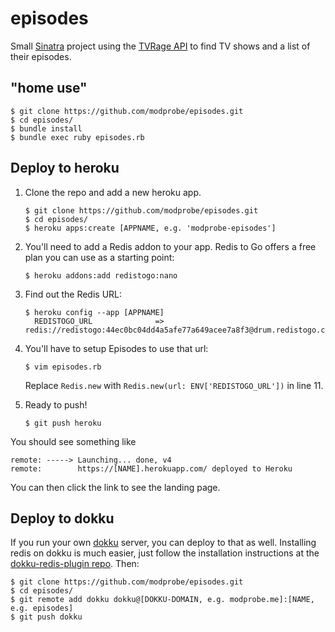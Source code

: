 # episodes

Small [Sinatra](http://www.sinatrarb.com/) project using the [TVRage API](http://services.tvrage.com/) to find TV shows and a list of their episodes.

## "home use"
```
$ git clone https://github.com/modprobe/episodes.git
$ cd episodes/
$ bundle install
$ bundle exec ruby episodes.rb
```

## Deploy to heroku
1. Clone the repo and add a new heroku app.

    ```
    $ git clone https://github.com/modprobe/episodes.git
    $ cd episodes/
    $ heroku apps:create [APPNAME, e.g. 'modprobe-episodes']
    ```
2. You'll need to add a Redis addon to your app. Redis to Go offers a free plan you can use as a starting point:
    
    ```
    $ heroku addons:add redistogo:nano
    ```
3. Find out the Redis URL:
    
    ```
    $ heroku config --app [APPNAME]
      REDISTOGO_URL              => redis://redistogo:44ec0bc04dd4a5afe77a649acee7a8f3@drum.redistogo.com:9092/
    ```
4. You'll have to setup Episodes to use that url:
    
    ```
    $ vim episodes.rb
    ```
   Replace `Redis.new` with `Redis.new(url: ENV['REDISTOGO_URL'])` in line 11.
5. Ready to push!
    
    ```
    $ git push heroku
    ```
You should see something like
```
remote: -----> Launching... done, v4
remote:        https://[NAME].herokuapp.com/ deployed to Heroku
```
You can then click the link to see the landing page.

## Deploy to dokku
If you run your own [dokku](https://github.com/progrium/dokku) server, you can deploy to that as well.
Installing redis on dokku is much easier, just follow the installation instructions at the [dokku-redis-plugin repo](https://github.com/luxifer/dokku-redis-plugin#installation). Then:
```
$ git clone https://github.com/modprobe/episodes.git
$ cd episodes/
$ git remote add dokku dokku@[DOKKU-DOMAIN, e.g. modprobe.me]:[NAME, e.g. episodes]
$ git push dokku
```

